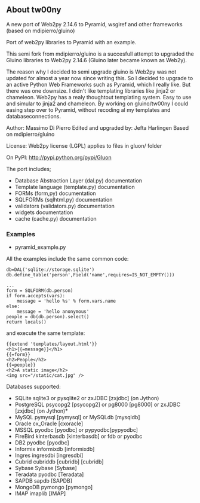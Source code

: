 ## About tw00ny
A new port of Web2py 2.14.6 to Pyramid, wsgiref and other frameworks (based on mdipierro/gluino)

Port of web2py libraries to Pyramid with an example.

This semi fork from mdipierro/gluino is a succesfull attempt to upgraded the Gluino libraries to Web2py 2.14.6 (Gluino later became known as Web2y).

The reason why I decided to semi upgrade gluino is Web2py was not updated for almost a year now since writing this. So I decided to upgrade to an active Python Web Frameworks such as Pyramid, which I really like. But there was one downsize. I didn't like templating libraries like jinja2 or chameleon. Web2py has a realy thoughtout templating system. Easy to use and simular to jinja2 and chameleon. By working on gluino/tw00ny I could easing step over to Pyramid, without recoding al my templates and databaseconnections.

Author: Massimo Di Pierro
Edited and upgraded by: Jefta Harlingen
Based on mdipierro/gluino

License: Web2py license (LGPL) applies to files in gluon/ folder

On PyPI: http://pypi.python.org/pypi/Gluon

The port includes;
* Database Abstraction Layer (dal.py) documentation
* Template language (template.py) documentation
* FORMs (form,py) documentation
* SQLFORMs (sqlhtml.py) documentation
* validators (validators.py) documentation
* widgets documentation
* cache (cache.py) documentation

### Examples

* pyramid_example.py

All the examples include the same common code:
```
db=DAL('sqlite://storage.sqlite')
db.define_table('person',Field('name',requires=IS_NOT_EMPTY()))

...
form = SQLFORM(db.person)
if form.accepts(vars):
    message = 'hello %s' % form.vars.name
else:
    message = 'hello anonymous'
people = db(db.person).select()
return locals()
```

and execute the same template:

```
{{extend 'templates/layout.html'}}
<h1>{{=message}}</h1>
{{=form}}
<h2>People</h2>
{{=people}}
<h2>A static image</h2>
<img src="/static/cat.jpg" />
```

Databases supported:
* SQLite	sqlite3 or pysqlite2 or zxJDBC [zxjdbc] (on Jython)
* PostgreSQL	psycopg2 [psycopg2] or pg8000 [pg8000] or zxJDBC [zxjdbc] (on Jython)* 
* MySQL	pymysql [pymysql] or MySQLdb [mysqldb]
* Oracle	cx_Oracle [cxoracle]
* MSSQL	pyodbc [pyodbc] or pypyodbc[pypyodbc]
* FireBird	kinterbasdb [kinterbasdb] or fdb or pyodbc
* DB2	pyodbc [pyodbc]
* Informix	informixdb [informixdb]
* Ingres	ingresdbi [ingresdbi]
* Cubrid	cubriddb [cubridb] [cubridb]
* Sybase	Sybase [Sybase]
* Teradata	pyodbc [Teradata]
* SAPDB	sapdb [SAPDB]
* MongoDB	pymongo [pymongo]
* IMAP	imaplib [IMAP]
